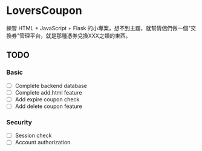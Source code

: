 # LoversCoupon

練習 HTML + JavaScript + Flask 的小專案，想不到主題，就幫情侶們做一個"交換券"管理平台，就是那種憑券兌換XXX之類的東西。

## TODO

### Basic
- [ ] Complete backend database
- [ ] Complete add.html feature
- [ ] Add expire coupon check
- [ ] Add delete coupon feature

### Security
- [ ] Session check
- [ ] Account authorization
